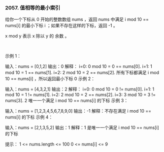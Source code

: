 ### 2057. 值相等的最小索引

给你一个下标从 0 开始的整数数组 nums ，返回 nums 中满足 i mod 10 == nums[i] 的最小下标 i ；如果不存在这样的下标，返回 -1 。

x mod y 表示 x 除以 y 的 余数 。

 

示例 1：

输入：nums = [0,1,2]
输出：0
解释：
i=0: 0 mod 10 = 0 == nums[0].
i=1: 1 mod 10 = 1 == nums[1].
i=2: 2 mod 10 = 2 == nums[2].
所有下标都满足 i mod 10 == nums[i] ，所以返回最小下标 0
示例 2：

输入：nums = [4,3,2,1]
输出：2
解释：
i=0: 0 mod 10 = 0 != nums[0].
i=1: 1 mod 10 = 1 != nums[1].
i=2: 2 mod 10 = 2 == nums[2].
i=3: 3 mod 10 = 3 != nums[3].
2 唯一一个满足 i mod 10 == nums[i] 的下标
示例 3：

输入：nums = [1,2,3,4,5,6,7,8,9,0]
输出：-1
解释：不存在满足 i mod 10 == nums[i] 的下标
示例 4：

输入：nums = [2,1,3,5,2]
输出：1
解释：1 是唯一一个满足 i mod 10 == nums[i] 的下标
 

提示：
1 <= nums.length <= 100
0 <= nums[i] <= 9

